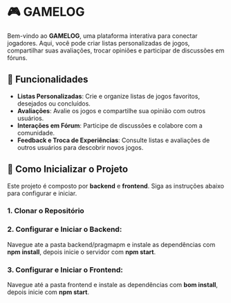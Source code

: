 # 🎮 GAMELOG

Bem-vindo ao **GAMELOG**, uma plataforma interativa para conectar jogadores. Aqui, você pode criar listas personalizadas de jogos, compartilhar suas avaliações, trocar opiniões e participar de discussões em fóruns.

## 📌 Funcionalidades

- **Listas Personalizadas**: Crie e organize listas de jogos favoritos, desejados ou concluídos.  
- **Avaliações**: Avalie os jogos e compartilhe sua opinião com outros usuários.  
- **Interações em Fórum**: Participe de discussões e colabore com a comunidade.  
- **Feedback e Troca de Experiências**: Consulte listas e avaliações de outros usuários para descobrir novos jogos.  

## 🚀 Como Inicializar o Projeto

Este projeto é composto por **backend** e **frontend**. Siga as instruções abaixo para configurar e iniciar.

### 1. Clonar o Repositório  

### 2. Configurar e Iniciar o Backend:

Navegue ate a pasta backend/pragmapm e instale as dependências com **npm install**, depois inicie o servidor com **npm start**.

### 3. Configurar e Iniciar o Frontend:

Navegue até a pasta frontend e instale as dependências com **bom install**, depois inicie com **npm start**.




